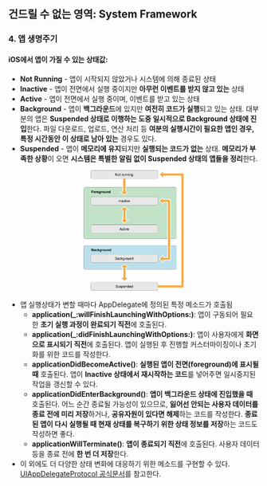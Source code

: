 ## 건드릴 수 없는 영역: System Framework
### 4. 앱 생명주기
#### iOS에서 앱이 가질 수 있는 상태값:
- **Not Running** - 앱이 시작되지 않았거나 시스템에 의해 종료된 상태
- **Inactive** - 앱이 전면에서 실행 중이지만 **아무런 이벤트를 받지 않고 있는** 상태
- **Active** - 앱이 전면에서 실행 중이며, 이벤트를 받고 있는 상태
- **Background** - 앱이 **백그라운드**에 있지만 **여전히 코드가 실행**되고 있는 상태. 대부분의 앱은 **Suspended 상태로 이행하는 도중 일시적으로 Background 상태에 진입**한다. 파일 다운로드, 업로드, 연산 처리 등 **여분의 실행시간이 필요한 앱인 경우, 특정 시간동안 이 상태로 남아 있는** 경우도 있다.
- **Suspended** - 앱이 **메모리에 유지**되지만 **실행되는 코드가 없는** 상태. **메모리가 부족한 상황**이 오면 **시스템은 특별한 알림 없이 Suspended 상태의 앱들을 정리**한다.

<center><img src="img/1_appstate.png" width="40%"></img></center>

- 앱 실행상태가 변할 때마다 AppDelegate에 정의된 특정 메소드가 호출됨
	- **application(_:willFinishLaunchingWithOptions:)**: 앱이 구동되어 필요한 **초기 실행 과정이 완료되기 직전**에 호출된다.
	- **application(_:didFinishLaunchingWithOptions:)**: 앱이 사용자에게 **화면으로 표시되기 직전**에 호출된다. 앱이 실행된 후 진행할 커스터마이징이나 초기화를 위한 코드를 작성한다.
	- **applicationDidBecomeActive()**: **실행된 앱이 전면(foreground)에 표시될 때** 호출된다. 앱이 **Inactive 상태에서 재시작하는 코드**를 넣어주면 일시중지된 작업을 갱신할 수 있다.
	- **applicationDidEnterBackground()**: **앱이 백그라운드 상태에 진입했을 때** 호출된다. 어느 순간 종료될 가능성이 있으므로, **잃어선 안되는 사용자 데이터를 종료 전에 미리 저장**하거나, **공유자원이 있다면 해제**하는 코드를 작성한다. **종료된 앱이 다시 실행될 때 현재 상태를 복구하기 위한 상태 정보를 저장**하는 코드도 작성하면 좋다.
	- **applicationWillTerminate()**: **앱이 종료되기 직전**에 호출된다. 사용자 데이터 등을 종료 전에 **한 번 더 저장**한다.
- 이 외에도 더 다양한 상태 변화에 대응하기 위한 메소드를 구현할 수 있다. [UIAppDelegateProtocol 공식문서](https://developer.apple.com/documentation/uikit/uiapplicationdelegate)를 참고한다.